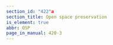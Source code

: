 ```yaml
---
section_id: "422"a
section_title: Open space preservation
is_element: true
abbr: OSP
page_in_manual: 420-3
---
```

